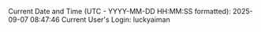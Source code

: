Current Date and Time (UTC - YYYY-MM-DD HH:MM:SS formatted): 2025-09-07 08:47:46
Current User's Login: luckyaiman
